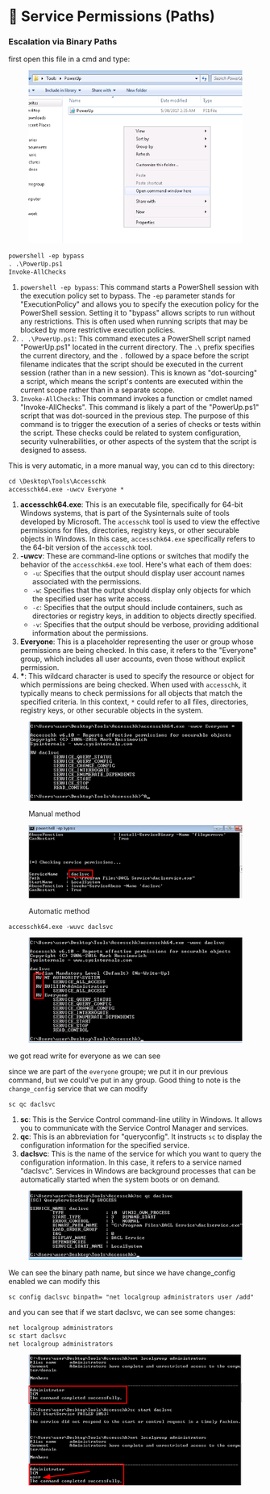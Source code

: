 # 🛀 Service Permissions (Paths)

### Escalation via Binary Paths <a href="#lecture_heading" id="lecture_heading"></a>

first open this file in a cmd and type:

<figure><img src="../../../../.gitbook/assets/image (615).png" alt=""><figcaption></figcaption></figure>

```
powershell -ep bypass
. .\PowerUp.ps1
Invoke-AllChecks
```

1. `powershell -ep bypass`: This command starts a PowerShell session with the execution policy set to bypass. The `-ep` parameter stands for "ExecutionPolicy" and allows you to specify the execution policy for the PowerShell session. Setting it to "bypass" allows scripts to run without any restrictions. This is often used when running scripts that may be blocked by more restrictive execution policies.
2. `. .\PowerUp.ps1`: This command executes a PowerShell script named "PowerUp.ps1" located in the current directory. The `.\` prefix specifies the current directory, and the `.` followed by a space before the script filename indicates that the script should be executed in the current session (rather than in a new session). This is known as "dot-sourcing" a script, which means the script's contents are executed within the current scope rather than in a separate scope.
3. `Invoke-AllChecks`: This command invokes a function or cmdlet named "Invoke-AllChecks". This command is likely a part of the "PowerUp.ps1" script that was dot-sourced in the previous step. The purpose of this command is to trigger the execution of a series of checks or tests within the script. These checks could be related to system configuration, security vulnerabilities, or other aspects of the system that the script is designed to assess.

This is very automatic, in a more manual way, you can cd to this directory:

```
cd \Desktop\Tools\Accesschk
accesschk64.exe -uwcv Everyone *
```

1. **accesschk64.exe**: This is an executable file, specifically for 64-bit Windows systems, that is part of the Sysinternals suite of tools developed by Microsoft. The `accesschk` tool is used to view the effective permissions for files, directories, registry keys, or other securable objects in Windows. In this case, `accesschk64.exe` specifically refers to the 64-bit version of the `accesschk` tool.
2. **-uwcv**: These are command-line options or switches that modify the behavior of the `accesschk64.exe` tool. Here's what each of them does:
   * `-u`: Specifies that the output should display user account names associated with the permissions.
   * `-w`: Specifies that the output should display only objects for which the specified user has write access.
   * `-c`: Specifies that the output should include containers, such as directories or registry keys, in addition to objects directly specified.
   * `-v`: Specifies that the output should be verbose, providing additional information about the permissions.
3. **Everyone**: This is a placeholder representing the user or group whose permissions are being checked. In this case, it refers to the "Everyone" group, which includes all user accounts, even those without explicit permission.
4. **\***: This wildcard character is used to specify the resource or object for which permissions are being checked. When used with `accesschk`, it typically means to check permissions for all objects that match the specified criteria. In this context, `*` could refer to all files, directories, registry keys, or other securable objects in the system.

<figure><img src="../../../../.gitbook/assets/image (616).png" alt=""><figcaption><p>Manual method</p></figcaption></figure>

<figure><img src="../../../../.gitbook/assets/image (617).png" alt=""><figcaption><p>Automatic method</p></figcaption></figure>

```
accesschk64.exe -wuvc daclsvc
```

<figure><img src="../../../../.gitbook/assets/image (1) (1) (1) (1) (1) (1) (1) (1) (1) (1) (1) (1) (1) (1) (1) (1) (1) (1) (1) (1) (1) (1) (1) (1) (1) (1).png" alt=""><figcaption></figcaption></figure>

we got read write for everyone as we can see

since we are part of the `everyone` groupe; we put it in our previous command, but we could've put in any group. Good thing to note is the `change_config` service that we can modify&#x20;

```
sc qc daclsvc
```

1. **sc**: This is the Service Control command-line utility in Windows. It allows you to communicate with the Service Control Manager and services.
2. **qc**: This is an abbreviation for "queryconfig". It instructs `sc` to display the configuration information for the specified service.
3. **daclsvc**: This is the name of the service for which you want to query the configuration information. In this case, it refers to a service named "daclsvc". Services in Windows are background processes that can be automatically started when the system boots or on demand.

<figure><img src="../../../../.gitbook/assets/image (2) (1) (1) (1) (1) (1) (1) (1) (1) (1) (1) (1) (1) (1) (1) (1) (1) (1) (1) (1) (1) (1) (1) (1).png" alt=""><figcaption></figcaption></figure>

We can see the binary path name, but since we have change\_config enabled we can modify this

```
sc config daclsvc binpath= "net localgroup administrators user /add"
```

and you can see that if we start daclsvc, we can see some changes:

```
net localgroup administrators
sc start daclsvc
net localgroup administrators 
```

<figure><img src="../../../../.gitbook/assets/2024-03-19_14-49.png" alt=""><figcaption></figcaption></figure>
